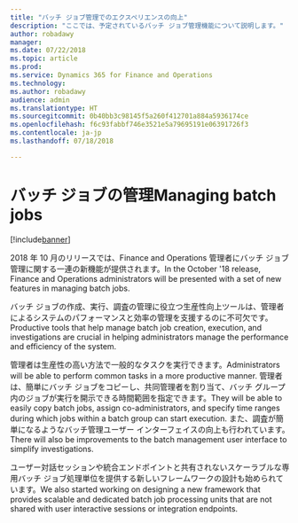 ```yaml
---
title: "バッチ ジョブ管理でのエクスペリエンスの向上"
description: "ここでは、予定されているバッチ ジョブ管理機能について説明します。"
author: robadawy
manager: 
ms.date: 07/22/2018
ms.topic: article
ms.prod: 
ms.service: Dynamics 365 for Finance and Operations
ms.technology: 
ms.author: robadawy
audience: admin
ms.translationtype: HT
ms.sourcegitcommit: 0b40bb3c98145f5a260f412701a884a5936174ce
ms.openlocfilehash: f6c93fabbf746e3521e5a79695191e06391726f3
ms.contentlocale: ja-jp
ms.lasthandoff: 07/18/2018

---
```


# <a name="managing-batch-jobs"></a><span data-ttu-id="14810-103">バッチ ジョブの管理</span><span class="sxs-lookup"><span data-stu-id="14810-103">Managing batch jobs</span></span>

[!include[banner](../../includes/banner.md)]

<span data-ttu-id="14810-104">2018 年 10 月のリリースでは、Finance and Operations 管理者にバッチ ジョブ管理に関する一連の新機能が提供されます。</span><span class="sxs-lookup"><span data-stu-id="14810-104">In the October '18 release, Finance and Operations administrators will be presented with a set of new features in managing batch jobs.</span></span>

<span data-ttu-id="14810-105">バッチ ジョブの作成、実行、調査の管理に役立つ生産性向上ツールは、管理者によるシステムのパフォーマンスと効率の管理を支援するのに不可欠です。</span><span class="sxs-lookup"><span data-stu-id="14810-105">Productive tools that help manage batch job creation, execution, and investigations are crucial in helping administrators manage the performance and efficiency of the system.</span></span>

<span data-ttu-id="14810-106">管理者は生産性の高い方法で一般的なタスクを実行できます。</span><span class="sxs-lookup"><span data-stu-id="14810-106">Administrators will be able to perform common tasks in a more productive manner.</span></span> <span data-ttu-id="14810-107">管理者は、簡単にバッチ ジョブをコピーし、共同管理者を割り当て、バッチ グループ内のジョブが実行を開示できる時間範囲を指定できます。</span><span class="sxs-lookup"><span data-stu-id="14810-107">They will be able to easily copy batch jobs, assign co-administrators, and specify time ranges during which jobs within a batch group can start execution.</span></span> <span data-ttu-id="14810-108">また、調査が簡単になるようなバッチ管理ユーザー インターフェイスの向上も行われています。</span><span class="sxs-lookup"><span data-stu-id="14810-108">There will also be improvements to the batch management user interface to simplify investigations.</span></span> 

<span data-ttu-id="14810-109">ユーザー対話セッションや統合エンドポイントと共有されないスケーラブルな専用バッチ ジョブ処理単位を提供する新しいフレームワークの設計も始められています。</span><span class="sxs-lookup"><span data-stu-id="14810-109">We also started working on designing a new framework that provides scalable and dedicated batch job processing units that are not shared with user interactive sessions or integration endpoints.</span></span>  

<!--
### Who uses this feature
This feature is intended for system administrators and power users managing batch jobs. 
## Status
### Availability
Cloud, on-premises
### Regional availability
All regions.
-->

